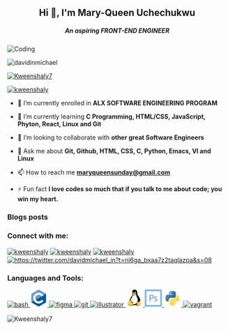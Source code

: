 <h2 align="center">Hi 👋, I'm Mary-Queen Uchechukwu</h2>
<h5 align="center">An aspiring FRONT-END ENGINEER</h5>

<p><img align="center" alt="Coding" width="400" src="https://media0.giphy.com/media/SWoSkN6DxTszqIKEqv/giphy.gif?cid=ecf05e47f73gum2aedvhg4n2sy6b07q4m0m21h42wazwgb6y&rid=giphy.gif&ct=g" /></p>

<p align="left"> <img src="https://komarev.com/ghpvc/?username=davidinmichael&label=Profile%20views&color=0e75b6&style=flat" alt="davidinmichael" /> </p>

<p align="left"> <a href="https://github.com/ryo-ma/github-profile-trophy"><img src="https://github-profile-trophy.vercel.app/?username=Kweenshaly7" alt="Kweenshaly7" /></a> </p>

<p align="left"> <a href="https://twitter.com/kweenshaly" target="blank"><img src="https://img.shields.io/twitter/follow/kweenshaly?label=Kweenshaly&style=social" alt="kweenshaly" /></a> </p>

- 🔭 I’m currently enrolled in **ALX SOFTWARE ENGINEERING PROGRAM**

- 🌱 I’m currently learning **C Programming, HTML/CSS, JavaScript, Phyton, React, Linux and Git**

- 👯 I’m looking to collaborate with **other great Software Engineers**

- 💬 Ask me about **Git, Github, HTML, CSS, C, Python, Emacs, VI and Linux**

- 📫 How to reach me **maryqueensunday@gmail.com**

- ⚡ Fun fact **I love codes so much that if you talk to me about code; you win my heart.**

### Blogs posts
<!-- BLOG-POST-LIST:START -->
<!-- BLOG-POST-LIST:END -->

<h3 align="left">Connect with me:</h3>
<p align="left">
<a href="https://twitter.com/Kweenshaly" target="_blank"><img align="center" src="https://raw.githubusercontent.com/rahuldkjain/github-profile-readme-generator/master/src/images/icons/Social/twitter.svg" alt="kweenshaly" height="30" width="40" /></a>
<a href="https://facebook.com/Kweenshaly" target="blank"><img align="center" src="https://raw.githubusercontent.com/rahuldkjain/github-profile-readme-generator/master/src/images/icons/Social/facebook.svg" alt="kweenshaly" height="30" width="40" /></a>
<a href="https://instagram.com/Kweenshaly" target="blank"><img align="center" src="https://raw.githubusercontent.com/rahuldkjain/github-profile-readme-generator/master/src/images/icons/Social/instagram.svg" alt="kweenshaly" height="30" width="40" /></a>
<a href="https://twitter.com/Kweenshaly" target="blank"><img align="center" src="https://raw.githubusercontent.com/rahuldkjain/github-profile-readme-generator/master/src/images/icons/Social/rss.svg" alt="https://twitter.com/davidmichael_in?t=rii6ga_bxaa7z2taqlazpa&s=08" height="30" width="40" /></a>
</p>

<h3 align="left">Languages and Tools:</h3>
<p align="left"> <a href="https://www.gnu.org/software/bash/" target="_blank" rel="noreferrer"> <img src="https://www.vectorlogo.zone/logos/gnu_bash/gnu_bash-icon.svg" alt="bash" width="40" height="40"/> </a> <a href="https://www.cprogramming.com/" target="_blank" rel="noreferrer"> <img src="https://raw.githubusercontent.com/devicons/devicon/master/icons/c/c-original.svg" alt="c" width="40" height="40"/> </a> <a href="https://www.figma.com/" target="_blank" rel="noreferrer"> <img src="https://www.vectorlogo.zone/logos/figma/figma-icon.svg" alt="figma" width="40" height="40"/> </a> <a href="https://git-scm.com/" target="_blank" rel="noreferrer"> <img src="https://www.vectorlogo.zone/logos/git-scm/git-scm-icon.svg" alt="git" width="40" height="40"/> </a> <a href="https://www.adobe.com/in/products/illustrator.html" target="_blank" rel="noreferrer"> <img src="https://www.vectorlogo.zone/logos/adobe_illustrator/adobe_illustrator-icon.svg" alt="illustrator" width="40" height="40"/> </a> <a href="https://www.linux.org/" target="_blank" rel="noreferrer"> <img src="https://raw.githubusercontent.com/devicons/devicon/master/icons/linux/linux-original.svg" alt="linux" width="40" height="40"/> </a> <a href="https://www.photoshop.com/en" target="_blank" rel="noreferrer"> <img src="https://raw.githubusercontent.com/devicons/devicon/master/icons/photoshop/photoshop-line.svg" alt="photoshop" width="40" height="40"/> </a> <a href="https://www.python.org" target="_blank" rel="noreferrer"> <img src="https://raw.githubusercontent.com/devicons/devicon/master/icons/python/python-original.svg" alt="python" width="40" height="40"/> </a> <a href="https://www.vagrantup.com/" target="_blank" rel="noreferrer"> <img src="https://www.vectorlogo.zone/logos/vagrantup/vagrantup-icon.svg" alt="vagrant" width="40" height="40"/> </a> </p>

<!-- <p><img align="left" src="https://github-readme-stats.vercel.app/api/top-langs?username=Kweenshaly7&show_icons=true&locale=en&layout=compact" alt="Kweenshaly7" /></p>

<p>&nbsp;<img align="center" src="https://github-readme-stats.vercel.app/api?username=Kweenshaly7&show_icons=true&locale=en" alt="Kweenshaly7" /></p> -->

<p><img align="center" src="https://github-readme-streak-stats.herokuapp.com/?user=Kweenshaly7&" alt="Kweenshaly7" /></p>

